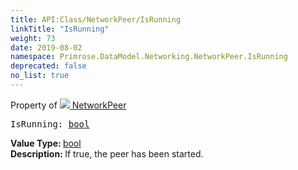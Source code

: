 ```yaml
---
title: API:Class/NetworkPeer/IsRunning
linkTitle: "IsRunning"
weight: 73
date: 2019-08-02
namespace: Primrose.DataModel.Networking.NetworkPeer.IsRunning
deprecated: false
no_list: true
---
```

Property of <a href="/docs/api-reference/Class/NetworkPeer"><img src="/icons/silk/default.png"/>&nbsp;NetworkPeer</a>
<pre class="method-declaration">
IsRunning: <a class="type" href="/docs/api-reference/System/Primitives#boolean">bool</a></pre>
<b>Value Type: </b>
<a class="type" href="/docs/api-reference/System/Primitives#boolean">bool</a>
<br/>
<b>Description: </b>
If true, the peer has been started.

